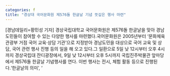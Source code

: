 ```yaml
---
categories: f
title: "경상대 국어문화원 제576돌 한글날 기념 뜻깊은 행사 마련"
---
```

[경남데일리=황민성 기자] 경상국립대학교 국어문화원은 제576돌 한글날을 맞아 경남도민들이 참여할 수 있는 다양한 행사를 마련했다.국어문화원은 2005년부터 ‘문화체육관광부 거점 국어 교육·상담 기관’으로 지정받아 경남도민을 대상으로 국어 교육 및 상담, 국어 관련 행사 진행 등의 일을 해 오고 있다.그 일환으로 5일 낮 12시부터 오후 4시까지 경상국립대 잔디광장에서, 9일 낮 12시부터 오후 5시까지 국립진주박물관 앞마당에서 제576돌 한글날 기념행사를 연다. 이번 행사는 전시, 체험 활동 등으로 진행된다.‘한글날의 의미’, ‘